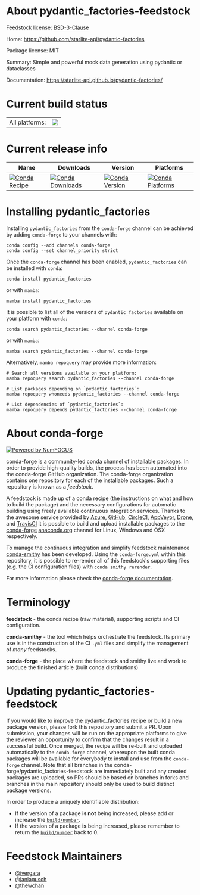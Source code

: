 About pydantic_factories-feedstock
==================================

Feedstock license: [BSD-3-Clause](https://github.com/conda-forge/pydantic_factories-feedstock/blob/main/LICENSE.txt)

Home: https://github.com/starlite-api/pydantic-factories

Package license: MIT

Summary: Simple and powerful mock data generation using pydantic or dataclasses

Documentation: https://starlite-api.github.io/pydantic-factories/

Current build status
====================


<table><tr><td>All platforms:</td>
    <td>
      <a href="https://dev.azure.com/conda-forge/feedstock-builds/_build/latest?definitionId=16100&branchName=main">
        <img src="https://dev.azure.com/conda-forge/feedstock-builds/_apis/build/status/pydantic_factories-feedstock?branchName=main">
      </a>
    </td>
  </tr>
</table>

Current release info
====================

| Name | Downloads | Version | Platforms |
| --- | --- | --- | --- |
| [![Conda Recipe](https://img.shields.io/badge/recipe-pydantic_factories-green.svg)](https://anaconda.org/conda-forge/pydantic_factories) | [![Conda Downloads](https://img.shields.io/conda/dn/conda-forge/pydantic_factories.svg)](https://anaconda.org/conda-forge/pydantic_factories) | [![Conda Version](https://img.shields.io/conda/vn/conda-forge/pydantic_factories.svg)](https://anaconda.org/conda-forge/pydantic_factories) | [![Conda Platforms](https://img.shields.io/conda/pn/conda-forge/pydantic_factories.svg)](https://anaconda.org/conda-forge/pydantic_factories) |

Installing pydantic_factories
=============================

Installing `pydantic_factories` from the `conda-forge` channel can be achieved by adding `conda-forge` to your channels with:

```
conda config --add channels conda-forge
conda config --set channel_priority strict
```

Once the `conda-forge` channel has been enabled, `pydantic_factories` can be installed with `conda`:

```
conda install pydantic_factories
```

or with `mamba`:

```
mamba install pydantic_factories
```

It is possible to list all of the versions of `pydantic_factories` available on your platform with `conda`:

```
conda search pydantic_factories --channel conda-forge
```

or with `mamba`:

```
mamba search pydantic_factories --channel conda-forge
```

Alternatively, `mamba repoquery` may provide more information:

```
# Search all versions available on your platform:
mamba repoquery search pydantic_factories --channel conda-forge

# List packages depending on `pydantic_factories`:
mamba repoquery whoneeds pydantic_factories --channel conda-forge

# List dependencies of `pydantic_factories`:
mamba repoquery depends pydantic_factories --channel conda-forge
```


About conda-forge
=================

[![Powered by
NumFOCUS](https://img.shields.io/badge/powered%20by-NumFOCUS-orange.svg?style=flat&colorA=E1523D&colorB=007D8A)](https://numfocus.org)

conda-forge is a community-led conda channel of installable packages.
In order to provide high-quality builds, the process has been automated into the
conda-forge GitHub organization. The conda-forge organization contains one repository
for each of the installable packages. Such a repository is known as a *feedstock*.

A feedstock is made up of a conda recipe (the instructions on what and how to build
the package) and the necessary configurations for automatic building using freely
available continuous integration services. Thanks to the awesome service provided by
[Azure](https://azure.microsoft.com/en-us/services/devops/), [GitHub](https://github.com/),
[CircleCI](https://circleci.com/), [AppVeyor](https://www.appveyor.com/),
[Drone](https://cloud.drone.io/welcome), and [TravisCI](https://travis-ci.com/)
it is possible to build and upload installable packages to the
[conda-forge](https://anaconda.org/conda-forge) [anaconda.org](https://anaconda.org/)
channel for Linux, Windows and OSX respectively.

To manage the continuous integration and simplify feedstock maintenance
[conda-smithy](https://github.com/conda-forge/conda-smithy) has been developed.
Using the ``conda-forge.yml`` within this repository, it is possible to re-render all of
this feedstock's supporting files (e.g. the CI configuration files) with ``conda smithy rerender``.

For more information please check the [conda-forge documentation](https://conda-forge.org/docs/).

Terminology
===========

**feedstock** - the conda recipe (raw material), supporting scripts and CI configuration.

**conda-smithy** - the tool which helps orchestrate the feedstock.
                   Its primary use is in the construction of the CI ``.yml`` files
                   and simplify the management of *many* feedstocks.

**conda-forge** - the place where the feedstock and smithy live and work to
                  produce the finished article (built conda distributions)


Updating pydantic_factories-feedstock
=====================================

If you would like to improve the pydantic_factories recipe or build a new
package version, please fork this repository and submit a PR. Upon submission,
your changes will be run on the appropriate platforms to give the reviewer an
opportunity to confirm that the changes result in a successful build. Once
merged, the recipe will be re-built and uploaded automatically to the
`conda-forge` channel, whereupon the built conda packages will be available for
everybody to install and use from the `conda-forge` channel.
Note that all branches in the conda-forge/pydantic_factories-feedstock are
immediately built and any created packages are uploaded, so PRs should be based
on branches in forks and branches in the main repository should only be used to
build distinct package versions.

In order to produce a uniquely identifiable distribution:
 * If the version of a package **is not** being increased, please add or increase
   the [``build/number``](https://docs.conda.io/projects/conda-build/en/latest/resources/define-metadata.html#build-number-and-string).
 * If the version of a package **is** being increased, please remember to return
   the [``build/number``](https://docs.conda.io/projects/conda-build/en/latest/resources/define-metadata.html#build-number-and-string)
   back to 0.

Feedstock Maintainers
=====================

* [@ivergara](https://github.com/ivergara/)
* [@janjagusch](https://github.com/janjagusch/)
* [@thewchan](https://github.com/thewchan/)

